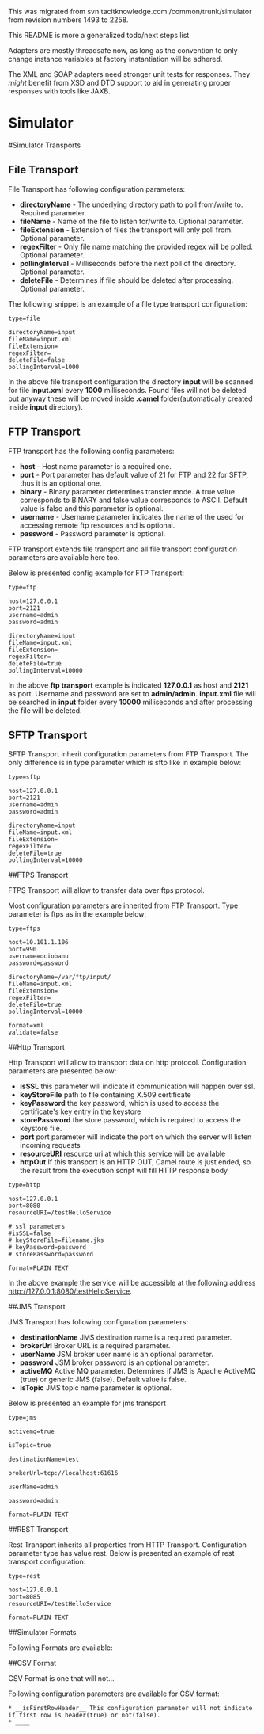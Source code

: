 
This was migrated from svn.tacitknowledge.com:/common/trunk/simulator from revision numbers 1493 to 2258.

This README is more a generalized todo/next steps list

Adapters are mostly threadsafe now, as long as the convention to only change instance variables at factory instantiation
will be adhered.

The XML and SOAP adapters need stronger unit tests for responses.  They *might* benefit from XSD and DTD support to
aid in generating proper responses with tools like JAXB.

# Simulator

#Simulator Transports

## File Transport

File Transport has following configuration parameters:
* __directoryName__ - The underlying directory path to poll from/write to. Required parameter.
* __fileName__ - Name of the file to listen for/write to. Optional parameter.
* __fileExtension__ - Extension of files the transport will only poll from. Optional parameter.
* __regexFilter__ - Only file name matching the provided regex will be polled. Optional parameter.
* __pollingInterval__ - Milliseconds before the next poll of the directory. Optional parameter.
* __deleteFile__ - Determines if file should be deleted after processing. Optional parameter.


The following snippet is an example of a file type transport configuration:

```properties
type=file

directoryName=input
fileName=input.xml
fileExtension=
regexFilter=
deleteFile=false
pollingInterval=1000
``` 

In the above file transport configuration the directory __input__ will be scanned for file __input.xml__ every __1000__ milliseconds. Found files will not be deleted but anyway these will be moved inside __.camel__ folder(automatically created inside __input__ directory).

## FTP Transport

FTP transport has the following config parameters:
* __host__ - Host name parameter is a required one.
* __port__ - Port parameter has default value of 21 for FTP and 22 for SFTP, thus it is an optional one.
* __binary__ - Binary parameter determines transfer mode. A true value corresponds to BINARY and false value corresponds to ASCII. Default value is false and this parameter is optional.
* __username__ - Username parameter indicates the name of the used for accessing remote ftp resources and is optional.
* __password__ - Password parameter is optional.

FTP transport extends file transport and all file transport configuration parameters are available here too.


Below is presented config example for FTP Transport:

```properties
type=ftp

host=127.0.0.1
port=2121
username=admin
password=admin

directoryName=input
fileName=input.xml
fileExtension=
regexFilter=
deleteFile=true
pollingInterval=10000
```

In the above __ftp transport__ example is indicated __127.0.0.1__ as host and __2121__ as port. Username and password are set to __admin/admin__. __input.xml__ file will be searched in __input__ folder every __10000__ milliseconds and after processing the file will be deleted.

## SFTP Transport

SFTP Transport inherit configuration parameters from FTP Transport. The only difference is in type parameter which is sftp like in example below:

```properties
type=sftp

host=127.0.0.1
port=2121
username=admin
password=admin

directoryName=input
fileName=input.xml
fileExtension=
regexFilter=
deleteFile=true
pollingInterval=10000
```

##FTPS Transport

FTPS Transport will allow to transfer data over ftps protocol.

Most configuration parameters are inherited from FTP Transport. Type parameter is ftps as in the example below:

```properties
type=ftps

host=10.101.1.106
port=990
username=ociobanu
password=password

directoryName=/var/ftp/input/
fileName=input.xml
fileExtension=
regexFilter=
deleteFile=true
pollingInterval=10000

format=xml
validate=false
```

##Http Transport

Http Transport will allow to transport data on http protocol. Configuration parameters are presented below:

* __isSSL__ this parameter will indicate if communication will happen over ssl.
* __keyStoreFile__ path to file containing X.509 certificate
* __keyPassword__ the key password, which is used to access the certificate's key entry in the keystore 
* __storePassword__ the store password, which is required to access the keystore file.
* __port__ port parameter will indicate the port on which the server will listen incoming requests
* __resourceURI__ resource uri at which this service will be available
* __httpOut__ If this transport is an HTTP OUT, Camel route is just ended, so the result from the execution script will fill HTTP response body

```properties
type=http

host=127.0.0.1
port=8080
resourceURI=/testHelloService

# ssl parameters
#isSSL=false
# keyStoreFile=filename.jks
# keyPassword=password
# storePassword=password

format=PLAIN TEXT
```

In the above example the service will be accessible at the following address http://127.0.0.1:8080/testHelloService.

##JMS Transport

JMS Transport has following configuration parameters:
* __destinationName__ JMS destination name is a required parameter.
* __brokerUrl__ Broker URL is a required parameter.
* __userName__ JSM broker user name is an optional parameter.
* __password__ JSM broker password is an optional parameter.
* __activeMQ__ Active MQ parameter. Determines if JMS is Apache ActiveMQ (true) or generic JMS (false). Default value is false.
* __isTopic__ JMS topic name parameter is optional.

Below is presented an example for jms transport 

```properties
type=jms

activemq=true

isTopic=true

destinationName=test

brokerUrl=tcp://localhost:61616

userName=admin

password=admin

format=PLAIN TEXT
```

##REST Transport

Rest Transport inherits all properties from HTTP Transport. Configuration parameter type has value rest. Below is presented an example of rest transport configuration:

```properties
type=rest

host=127.0.0.1
port=8085
resourceURI=/testHelloService

format=PLAIN TEXT
```

##Simulator Formats

Following Formats are available:

##CSV Format

CSV Format is one that will not…

Following configuration parameters are available for CSV format:
```properties
* __isFirstRowHeader__ This configuration parameter will not indicate if first row is header(true) or not(false).
* ____


